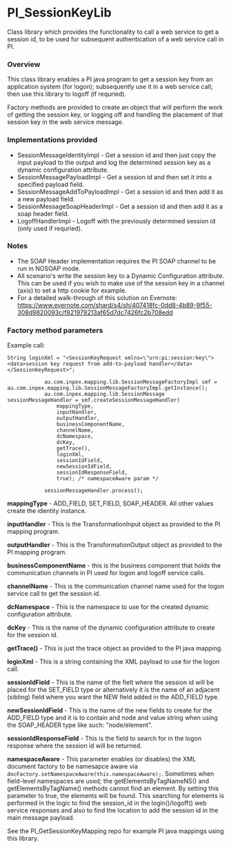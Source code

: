 PI_SessionKeyLib
================

Class library which provides the functionality to call a web service to get a session id, to be used for subsequent authentication of a web service call in PI.

### Overview
This class library enables a PI java program to get a session key from an application system (for logon); subsequently use it in a web service call; then use this library to logoff (if requried).

Factory methods are provided to create an object that will perform the work of getting the session key, or logging off and handling the placement of that session key in the web service message.

### Implementations provided
 - SessionMessageIdentityImpl - Get a session id and then just copy the input payload to the output and log the determined session key as a dynamic configuration attribute.
 - SessionMessagePayloadImpl - Get a session id and then set it into a specified payload field.
 - SessionMessageAddToPayloadImpl - Get a session id and then add it as a new payload field.
 - SessionMessageSoapHeaderImpl - Get a session id and then add it as a soap header field.
 - LogoffHandlerImpl - Logoff with the previously determined session id (only used if requried).


### Notes
 - The SOAP Header implementation requires the PI SOAP channel to be run in NOSOAP mode.
 -  All scenario's write the session key to a Dynamic Configuration attribute. This can be used if you wish to make use of the session key in a channel (axis) to set a http cookie for example.
 - For a detailed walk-through of this solution on Evernote: https://www.evernote.com/shard/s4/sh/407418fc-0dd8-4b89-9f55-308d9820093c/f821979213af65d7dc7426fc2b708edd

### Factory method parameters

Example call:
```
String loginXml = "<SessionKeyRequest xmlns=\"urn:pi:session:key\"><data>session key request from add-to-payload handler</data></SessionKeyRequest>";
			
			au.com.inpex.mapping.lib.SessionMessageFactoryImpl smf = au.com.inpex.mapping.lib.SessionMessageFactoryImpl.getInstance();
			au.com.inpex.mapping.lib.SessionMessage sessionMessageHandler = smf.createSessionMessageHandler(
				mappingType,
				inputHandler,
				outputHandler,
				businessComponentName,
				channelName,
				dcNamespace,
				dcKey,
				getTrace(),
				loginXml,
				sessionIdField,
				newSessionIdField,
				sessionIdResponseField,
				true); /* namespaceAware param */
			
			sessionMessageHandler.process();
```

__mappingType__ - ADD\_FIELD, SET\_FIELD, SOAP\_HEADER. All other values create the identity instance.

__inputHandler__ - This is the TransformationInput object as provided to the PI mapping program.

__outputHandler__ - This is the TransformationOutput object as provided to the PI mapping program.

__businessComponentName__ - this is the business component that holds the communication channels in PI used for logon and logoff service calls.

__channelName__ - This is the communication channel name used for the logon service call to get the session id.

__dcNamespace__ - This is the namespace to use for the created dynamic configuration attribute.

__dcKey__ - This is the name of the dynamic configuration attribute to create for the session id.

__getTrace()__ - This is just the trace object as provided to the PI java mapping.

__loginXml__ - This is a string containing the XML payload to use for the logon call.

__sessionIdField__ - This is the name of the fielt where the session id will be placed for the SET\_FIELD type or alternatively it is the name of an adjacent (sibling) field where you want the NEW field added in the ADD\_FIELD type.

__newSessionIdField__ - This is the name of the new fields to create for the ADD\_FIELD type and it is to contain and node and value string when using the SOAP_HEADER type like such: "node/element".

__sessionIdResponseField__ - This is the field to search for in the logon response where the session id will be returned.

__namespaceAware__ - This parameter enables (or disables) the XML document factory to be namesapce aware via ```docFactory.setNamespaceAware(this.namespaceAware);```. Sometimes when field-level namespaces are used; the getElementsByTagNameNS() and getElementsByTagName() methods cannot find an element. By setting this parameter to true, the elements will be found. This searching for elements is performed in the logic to find the session_id in the login()/logoff() web service responses and also to find the location to add the session id in the main message payload.

See the PI_GetSessionKeyMapping repo for example PI java mappings using this library.
